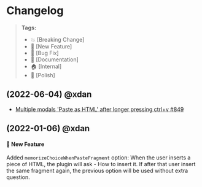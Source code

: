 # Changelog

> **Tags:**
>
> -   :boom: [Breaking Change]
> -   :rocket: [New Feature]
> -   :bug: [Bug Fix]
> -   :memo: [Documentation]
> -   :house: [Internal]
> -   :nail_care: [Polish]

## (2022-06-04) @xdan

-   [Multiple modals 'Paste as HTML' after longer pressing ctrl+v #849](https://github.com/xdan/jodit/issues/849)

## (2022-01-06) @xdan

#### :rocket: New Feature

Added `memorizeChoiceWhenPasteFragment` option: When the user inserts a piece of HTML, the plugin will ask - How to insert it.
If after that user insert the same fragment again, the previous option will be used without extra question.
